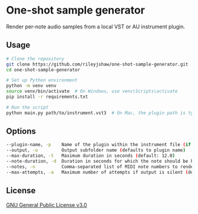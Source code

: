 # One-shot sample generator

Render per-note audio samples from a local VST or AU instrument plugin.

## Usage

```bash
# Clone the repository
git clone https://github.com/rileyjshaw/one-shot-sample-generator.git
cd one-shot-sample-generator

# Set up Python environment
python -m venv venv
source venv/bin/activate  # On Windows, use venv\Scripts\activate
pip install -r requirements.txt

# Run the script
python main.py path/to/instrument.vst3  # On Mac, the plugin path is typically ~/Library/Audio/Plug-Ins/VST3/
```

## Options

```bash
--plugin-name, -p    Name of the plugin within the instrument file (if multiple plugins are present)
--output, -o         Output subfolder name (defaults to plugin name)
--max-duration, -t   Maximum duration in seconds (default: 12.0)
--note-duration, -d  Duration in seconds for which the note should be held (defaults to full duration)
--notes, -n          Comma-separated list of MIDI note numbers to render (default: all notes)
--max-attempts, -a   Maximum number of attempts if output is silent (default: 3)
```

## License

[GNU General Public License v3.0](https://www.gnu.org/licenses/gpl-3.0.en.html)

